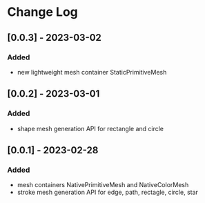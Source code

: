 # Change Log

## [0.0.3] - 2023-03-02

### Added

- new lightweight mesh container StaticPrimitiveMesh 

## [0.0.2] - 2023-03-01

### Added

- shape mesh generation API for rectangle and circle

## [0.0.1] - 2023-02-28

### Added

- mesh containers NativePrimitiveMesh and NativeColorMesh
- stroke mesh generation API for edge, path, rectagle, circle, star